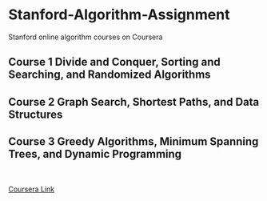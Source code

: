 # Stanford-Algorithm-Assignment

Stanford online algorithm courses on Coursera  

## Course 1 Divide and Conquer, Sorting and Searching, and Randomized Algorithms  

## Course 2 Graph Search, Shortest Paths, and Data Structures  

## Course 3 Greedy Algorithms, Minimum Spanning Trees, and Dynamic Programming
  
<br>  

[Coursera Link](https://www.coursera.org/specializations/algorithms#courses)
